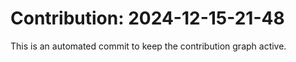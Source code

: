 # Contribution: 2024-12-15-21-48
This is an automated commit to keep the contribution graph active.
